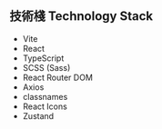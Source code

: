 ## 技術棧 Technology Stack

- Vite
- React
- TypeScript
- SCSS (Sass)
- React Router DOM
- Axios
- classnames
- React Icons
- Zustand


